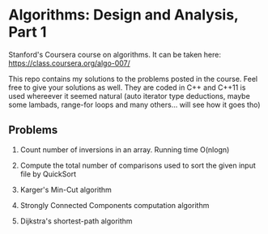 # Algorithms: Design and Analysis, Part 1
Stanford's Coursera course on algorithms. It can be taken here: https://class.coursera.org/algo-007/

This repo contains my solutions to the problems posted in the course. Feel free to give your solutions as well.
They are coded in C++ and C++11 is used whereever it seemed natural (auto iterator type deductions, maybe some lambads,
range-for loops and many others... will see how it goes tho)

## Problems
1) Count number of inversions in an array. Running time O(nlogn)

2) Compute the total number of comparisons used to sort the given input file by QuickSort

3) Karger's Min-Cut algorithm

4) Strongly Connected Components computation algorithm

5) Dijkstra's shortest-path algorithm